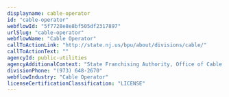 ```yaml
---
displayname: cable-operator
id: "cable-operator"
webflowId: "5f7728e8e8bf505df2317897"
urlSlug: "cable-operator"
webflowName: "Cable Operator"
callToActionLink: "http://state.nj.us/bpu/about/divisions/cable/"
callToActionText: ""
agencyId: public-utilities
agencyAdditionalContext: "State Franchising Authority, Office of Cable TV"
divisionPhone: "(973) 648-2670"
webflowIndustry: "Cable Operator"
licenseCertificationClassification: "LICENSE"
---
```

